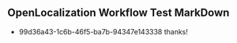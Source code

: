 ## OpenLocalization Workflow Test MarkDown
* 99d36a43-1c6b-46f5-ba7b-94347e143338 thanks!

<!--HONumber=Sep16_HO1-->


